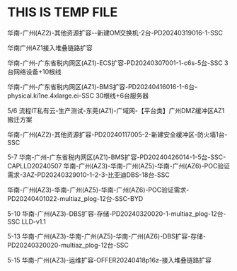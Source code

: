 # THIS IS TEMP FILE

华南-广州(AZ2)-其他资源扩容--新建OM交换机-2台-PD20240319016-1-SSC

华南广州AZ1接入堆叠链路扩容

华南-广州-广东省税内网区(AZ1)-ECS扩容-PD20240307001-1-c6s-5台-SSC 3台网络设备+10根线

华南-广州-广东省税内网区(AZ1)-BMS扩容-PD20240416016-1-6台-physical.ki1ne.4xlarge.ei-SSC  30根线+6台服务器

5/6
流程IT私有云-生产测试-东莞(AZ1)-广域网-【平台类】广州DMZ缓冲区AZ1搬迁方案

华南-广州(AZ2)-其他资源扩容-PD20240117005-2-新建安全缓冲区-防火墙1台-SSC

5-7
华南-广州-广东省税内网区(AZ1)-BMS扩容-PD20240426014-1-5台-SSC-CAPLLD20240507
华南-广州(AZ3)-华南-广州(AZ5)-华南-广州(AZ6)-POC验证需求-3AZ-PD20240329010-1-2-3-比亚迪DBS-18台-SSC

华南-广州(AZ3)-华南-广州(AZ5)-华南-广州(AZ6)-POC验证需求-PD20240401022-multiaz_plog-12台-SSC-BYD

5-10
华南-广州(AZ3)-DBS扩容-存储-PD20240320020-1-multiaz_plog-12台-SSC LLD-v1.1

5-13
华南-广州(AZ3)-华南-广州(AZ5)-华南-广州(AZ6)-DBS扩容-存储-PD20240320020-multiaz_plog-12台-SSC

5-15
华南-广州(AZ3)-运维扩容-OFFER20240418p16z-接入堆叠链路扩容
